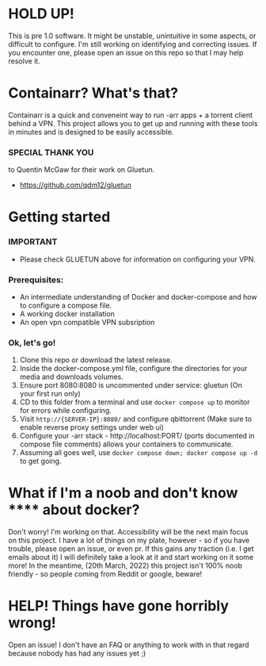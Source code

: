 # HOLD UP!
This is pre 1.0 software. It might be unstable, unintuitive in some aspects, or difficult to configure. I'm still working on identifying and correcting issues. If you encounter one, please open an issue on this repo so that I may help resolve it.

# Containarr? What's that?

Containarr is a quick and conveneint way to run -arr apps + a torrent client behind a VPN. This project allows you to get up and running with these tools in minutes and is designed to be easily accessible.

### SPECIAL THANK YOU
to Quentin McGaw for their work on Gluetun. 
- https://github.com/qdm12/gluetun

# Getting started

### IMPORTANT
  - Please check GLUETUN above for information on configuring your VPN.

### Prerequisites:
  - An intermediate understanding of Docker and docker-compose and how to configure a compose file.
  - A working docker installation
  - An open vpn compatible VPN subsription


### Ok, let's go!
  1. Clone this repo or download the latest release.
  2. Inside the docker-compose.yml file, configure the directories for your media and downloads volumes.
  3. Ensure port 8080:8080 is uncommented under service: gluetun (On your first run only)
  4. CD to this folder from a terminal and use ```docker compose up``` to monitor for errors while configuring.
  6. Visit ```http://{SERVER-IP}:8080/``` and configure qbittorrent (Make sure to enable reverse proxy settings under web ui)
  8. Configure your -arr stack - http://localhost:PORT/ (ports documented in compose file comments) allows your containers to communicate.
  9. Assuming all goes well, use ```docker compose down; docker compose up -d``` to get going.
 

# What if I'm a noob and don't know **** about docker?
Don't worry! I'm working on that. Accessibility will be the next main focus on this project. I have a lot of things on my plate, however - so if you have trouble, please open an issue, or even pr. If this gains any traction (i.e. I get emails about it) I will definitely take a look at it and start working on it some more! 
In the meantime, (20th March, 2022) this project isn't 100% noob friendly - so people coming from Reddit or google, beware!


# HELP! Things have gone horribly wrong!
Open an issue! I don't have an FAQ or anything to work with in that regard because nobody has had any issues yet ;)

<!-- Containarr is a ready-to-configure, easy to deploy docker-compose file for quickly and easily getting up and running with the -arr stack (Radarr, Sonarr, Jackett, bittorrent, etc).

With minimal configuration, you can easily deploy the -arr stack behind a VPN of your choice and connect it to storage.



By default, containarr uses a named docker volume for media, one for downloads, and stores config files on the host filesystem.


You will need to configure storage locations for media and torrents, either by replacing the named volume with a host path, or by setting volume driver_opts to utilize network shares.

To get started:

1. Clone this git repository
2. Configure media and downloads volumes in ./docker-compose.yml
3. (Optional) Create entries for subdomains in your local DNS server for radarr, sonarr, etc .containarr.lan and use the alternative index.html in ./build/nginx
4. That's it. Visit http://localhost/ to get started. This app is served over port 80 by default, you can change this in the compose file. Apps are internally routed/proxied.


Note: Prowlarr and Readarr are based off nightly/development builds at this time.


Easily remove modules by commenting/removing them from the docker-compose.yml file i.e. to remove Readarr, simply delete the entire Readarr service from the yml file. 

 -->

<!-- Disclaimer: This is for people already somewhat familiar with docker looking to set up -arr apps and a torrent client behind a vpn quickly. Its designed as more of a template to be tweaked. -->

